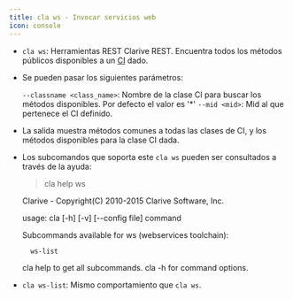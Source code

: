```yaml
---
title: cla ws - Invocar servicios web
icon: console
---
```

* `cla ws`: Herramientas REST Clarive REST. Encuentra todos los métodos públicos disponibles a un [CI](concepts/ci) dado.
* Se pueden pasar los siguientes parámetros:

    `--classname <class_name>`: Nombre de la clase CI para buscar los métodos disponibles. Por defecto el valor es '*'
    `--mid <mid>`: Mid al que pertenece el CI definido.

* La salida muestra métodos comunes a todas las clases de CI, y los métodos disponibles para la clase CI dada.
* Los subcomandos que soporta este `cla ws` pueden ser consultados a través de la ayuda:


    >cla help ws

    Clarive - Copyright(C) 2010-2015 Clarive Software, Inc.

    usage: cla [-h] [-v] [--config file] command <command-args>

    Subcommands available for ws (webservices toolchain):

        ws-list

    cla help <command> to get all subcommands.
    cla <command> -h for command options.


* `cla ws-list`: Mismo comportamiento que `cla ws`.

